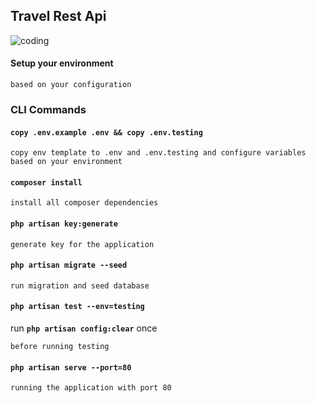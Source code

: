 ## Travel Rest Api

<p>
    <img src="https://media.tenor.com/qJ5evVs-_uUAAAAC/coding.gif" alt="coding" />
</p>

#### Setup your environment

```
based on your configuration
```

### CLI Commands

#### `copy .env.example .env && copy .env.testing`

```
copy env template to .env and .env.testing and configure variables based on your environment
```

#### `composer install`

```
install all composer dependencies
```

#### `php artisan key:generate`

```
generate key for the application
```

#### `php artisan migrate --seed`

```
run migration and seed database
```

<!-- #### `php artisan scribe:generate`

```
generate api docs with scribe
``` -->

#### `php artisan test --env=testing`

run **`php artisan config:clear`** once
```
before running testing
```

#### `php artisan serve --port=80`

```
running the application with port 80
```


[^1]: Based on Laravel Framework
